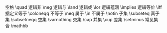 空格 \quad
逻辑非 \neg
逻辑与 \land
逻辑或 \lor
逻辑蕴涵 \implies
逻辑等价 \iff
据定义等于 \coloneqq
不等于 \neq
属于 \in
不属于 \notin
子集 \subseteq
真子集 \subsetneqq
空集 \varnothing
交集 \cap
并集 \cup
差集 \setminus
常见集合 \mathbb